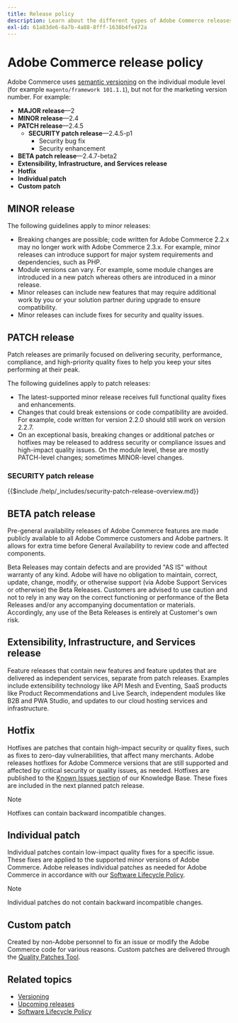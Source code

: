 ```yaml
---
title: Release policy
description: Learn about the different types of Adobe Commerce releases, including minor, patch, security patch, feature, hotfix, individual patch, and custom patch.
exl-id: 61a83de6-6a7b-4a88-8fff-1638b4fe472a
---
```

# Adobe Commerce release policy

Adobe Commerce uses [semantic versioning](https://semver.org/) on the individual module level (for example `magento/framework 101.1.1`), but not for the marketing version number. For example:

-  **MAJOR release**—2
-  **MINOR release**—2.4
-  **PATCH release**—2.4.5
   -  **SECURITY patch release**—2.4.5-p1
      -  Security bug fix
      -  Security enhancement
-  **BETA patch release**—2.4.7-beta2
-  **Extensibility, Infrastructure, and Services release**
-  **Hotfix**
-  **Individual patch**
-  **Custom patch**

## MINOR release

The following guidelines apply to minor releases:

-  Breaking changes are possible; code written for Adobe Commerce 2.2.x may no longer work with Adobe Commerce 2.3.x. For example, minor releases can introduce support for major system requirements and dependencies, such as PHP.
-  Module versions can vary. For example, some module changes are introduced in a new patch whereas others are introduced in a minor release.
-  Minor releases can include new features that may require additional work by you or your solution partner during upgrade to ensure compatibility.
-  Minor releases can include fixes for security and quality issues.

## PATCH release

Patch releases are primarily focused on delivering security, performance, compliance, and high-priority quality fixes to help you keep your sites performing at their peak.

The following guidelines apply to patch releases:

-  The latest-supported minor release receives full functional quality fixes and enhancements.
-  Changes that could break extensions or code compatibility are avoided. For example, code written for version 2.2.0 should still work on version 2.2.7.
-  On an exceptional basis, breaking changes or additional patches or hotfixes may be released to address security or compliance issues and high-impact quality issues. On the module level, these are mostly PATCH-level changes; sometimes MINOR-level changes.

### SECURITY patch release

{{$include /help/_includes/security-patch-release-overview.md}}

## BETA patch release

Pre-general availability releases of Adobe Commerce features are made publicly available to all Adobe Commerce customers and Adobe partners. It allows for extra time before General Availability to review code and affected components.

Beta Releases may contain defects and are provided "AS IS" without warranty of any kind. Adobe will have no obligation to maintain, correct, update, change, modify, or otherwise support (via Adobe Support Services or otherwise) the Beta Releases. Customers are advised to use caution and not to rely in any way on the correct functioning or performance of the Beta Releases and/or any accompanying documentation or materials. Accordingly, any use of the Beta Releases is entirely at Customer's own risk.

## Extensibility, Infrastructure, and Services release

Feature releases that contain new features and feature updates that are delivered as independent services, separate from patch releases. Examples include extensibility technology like API Mesh and Eventing, SaaS products like Product Recommendations and Live Search, independent modules like B2B and PWA Studio, and updates to our cloud hosting services and infrastructure.

## Hotfix

Hotfixes are patches that contain high-impact security or quality fixes, such as fixes to zero-day vulnerabilities, that affect many merchants. Adobe releases hotfixes for Adobe Commerce versions that are still supported and affected by critical security or quality issues, as needed. Hotfixes are published to the [Known Issues section](https://support.magento.com/hc/en-us/sections/360003869892-Known-issues-patches-attached-) of our Knowledge Base. These fixes are included in the next planned patch release.

>[!NOTE]
>
>Hotfixes can contain backward incompatible changes.

## Individual patch

Individual patches contain low-impact quality fixes for a specific issue. These fixes are applied to the supported minor versions of Adobe Commerce. Adobe releases individual patches as needed for Adobe Commerce in accordance with our [Software Lifecycle Policy](https://www.adobe.com/content/dam/cc/en/legal/terms/enterprise/pdfs/Adobe-Commerce-Software-Lifecycle-Policy.pdf).

>[!NOTE]
>
>Individual patches do not contain backward incompatible changes.

## Custom patch

Created by non-Adobe personnel to fix an issue or modify the Adobe Commerce code for various reasons. Custom patches are delivered through the [Quality Patches Tool](https://experienceleague.adobe.com/docs/commerce-operations/tools/quality-patches-tool/usage.html).

## Related topics

-  [Versioning](https://developer.adobe.com/commerce/php/development/versioning/)
-  [Upcoming releases](schedule.md)
-  [Software Lifecycle Policy](https://www.adobe.com/content/dam/cc/en/legal/terms/enterprise/pdfs/Adobe-Commerce-Software-Lifecycle-Policy.pdf)
